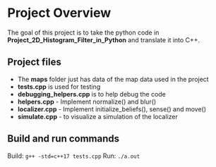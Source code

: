 # Project Overview

The goal of this project is to take the python code in **Project_2D_Histogram_Filter_in_Python** and translate it into C++.

## Project files
- The **maps** folder just has data of the map data used in the project
- **tests.cpp** is used for testing
- **debugging_helpers.cpp** is to help debug the code
- **helpers.cpp** - Implement normalize() and blur()
- **localizer.cpp** - Implement initialize_beliefs(), sense() and move()
- **simulate.cpp** - to visualize a simulation of the localizer

## Build and run commands
Build: ```g++ -std=c++17 tests.cpp```
Run: ```./a.out```
